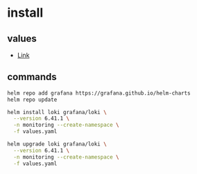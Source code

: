 # install

## values

- [Link](https://grafana.com/docs/loki/latest/setup/install/helm/install-monolithic/)

## commands

```bash
helm repo add grafana https://grafana.github.io/helm-charts
helm repo update
```

```bash
helm install loki grafana/loki \
  --version 6.41.1 \
  -n monitoring --create-namespace \
  -f values.yaml

helm upgrade loki grafana/loki \
  --version 6.41.1 \
  -n monitoring --create-namespace \
  -f values.yaml
```

```bash

```
